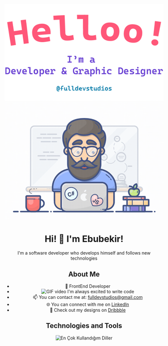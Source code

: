 <div align="center">
  <img alt="Merhaba, Ben Ebubekir. Açık kaynak geliştiriyorum!" src="./assets/gh-readme-header.png" />
  <img alt="GIF videosu" src="./assets/tenor.gif" />
  
# Hi! 👋 I'm Ebubekir! 

I'm a software developer who develops himself and follows new technologies

## About Me

- 💼 FrontEnd Developer
- <img alt="GIF video" src="https://camo.githubusercontent.com/63371d36886ee658f5a97401f393e1ab1684b2fd3de674b8f5efc7d410b2a3d0/68747470733a2f2f6d656469612e67697068792e636f6d2f6d656469612f57556c706c634d704f43456d5447427442572f67697068792e676966" height="15px"/> I'm always excited to write code
- 📫 You can contact me at: fulldevstudios@gmail.com
- 🌐 You can connect with me on [LinkedIn](https://www.linkedin.com/in/ebubekir-nazli-13esn/)
- 🎨 Check out my designs on [Dribbble](https://dribbble.com/devebu)

## Technologies and Tools

<p>
  <img src="https://github-readme-stats.vercel.app/api/top-langs/?username=ebu13&layout=compact&langs_count=14" alt="En Çok Kullandığım Diller" />
</p>
</div>
